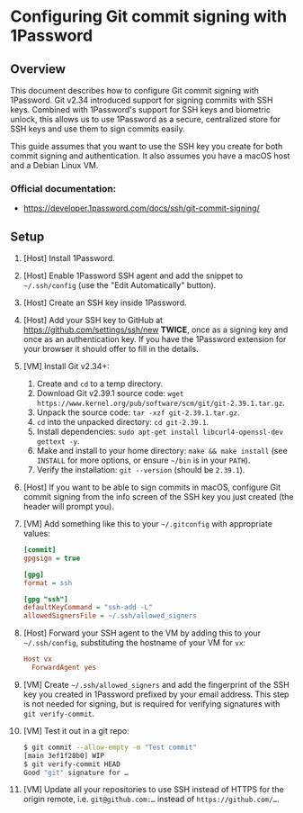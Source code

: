 # Configuring Git commit signing with 1Password

## Overview

This document describes how to configure Git commit signing with 1Password. Git
v2.34 introduced support for signing commits with SSH keys. Combined with
1Password's support for SSH keys and biometric unlock, this allows us to use
1Password as a secure, centralized store for SSH keys and use them to sign
commits easily.

This guide assumes that you want to use the SSH key you create for both commit
signing and authentication. It also assumes you have a macOS host and a Debian
Linux VM.

### Official documentation:

- https://developer.1password.com/docs/ssh/git-commit-signing/

## Setup

1. [Host] Install 1Password.
2. [Host] Enable 1Password SSH agent and add the snippet to `~/.ssh/config` (use
   the "Edit Automatically" button).
3. [Host] Create an SSH key inside 1Password.
4. [Host] Add your SSH key to GitHub at https://github.com/settings/ssh/new
   **TWICE**, once as a signing key and once as an authentication key. If you
   have the 1Password extension for your browser it should offer to fill in the
   details.
5. [VM] Install Git v2.34+:
   1. Create and `cd` to a temp directory.
   2. Download Git v2.39.1 source code:
      `wget https://www.kernel.org/pub/software/scm/git/git-2.39.1.tar.gz`.
   3. Unpack the source code: `tar -xzf git-2.39.1.tar.gz`.
   4. `cd` into the unpacked directory: `cd git-2.39.1`.
   5. Install dependencies:
      `sudo apt-get install libcurl4-openssl-dev gettext -y`.
   6. Make and install to your home directory: `make && make install` (see
      `INSTALL` for more options, or ensure `~/bin` is in your `PATH`).
   7. Verify the installation: `git --version` (should be `2.39.1`).
6. [Host] If you want to be able to sign commits in macOS, configure Git commit
   signing from the info screen of the SSH key you just created (the header will
   prompt you).
7. [VM] Add something like this to your `~/.gitconfig` with appropriate values:

   ```ini
   [commit]
   gpgsign = true

   [gpg]
   format = ssh

   [gpg "ssh"]
   defaultKeyCommand = "ssh-add -L"
   allowedSignersFile = ~/.ssh/allowed_signers
   ```

8. [Host] Forward your SSH agent to the VM by adding this to your
   `~/.ssh/config`, substituting the hostname of your VM for `vx`:

   ```ini
   Host vx
     ForwardAgent yes
   ```

9. [VM] Create `~/.ssh/allowed_signers` and add the fingerprint of the SSH key
   you created in 1Password prefixed by your email address. This step is not
   needed for signing, but is required for verifying signatures with
   `git verify-commit`.

10. [VM] Test it out in a git repo:

    ```bash
    $ git commit --allow-empty -m "Test commit"
    [main 3ef1f28b0] WIP
    $ git verify-commit HEAD
    Good "git" signature for …
    ```

11. [VM] Update all your repositories to use SSH instead of HTTPS for the origin
    remote, i.e. `git@github.com:…` instead of `https://github.com/…`.
